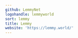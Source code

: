 ```yaml
---
github: LemmyNet
logohandle: lemmyworld
sort: lemmy
title: Lemmy
website: 'https://lemmy.world/'
---
```


